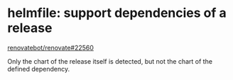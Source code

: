 # helmfile: support dependencies of a release

[renovatebot/renovate#22560](https://github.com/renovatebot/renovate/discussions/22560)

Only the chart of the release itself is detected, but not the chart of the defined dependency.
